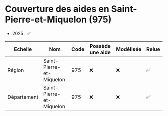 # Couverture des aides en Saint-Pierre-et-Miquelon (975)

- 2025 : ✅

| Echelle     | Nom                      | Code | Possède une aide | Modélisée | Relue |
| ----------- | ------------------------ | ---- | ---------------- | --------- | ----- |
| Région      | Saint-Pierre-et-Miquelon | 975  | ❌               | ❌        | ✅    |
| Département | Saint-Pierre-et-Miquelon | 975  | ❌               | ❌        | ✅    |
